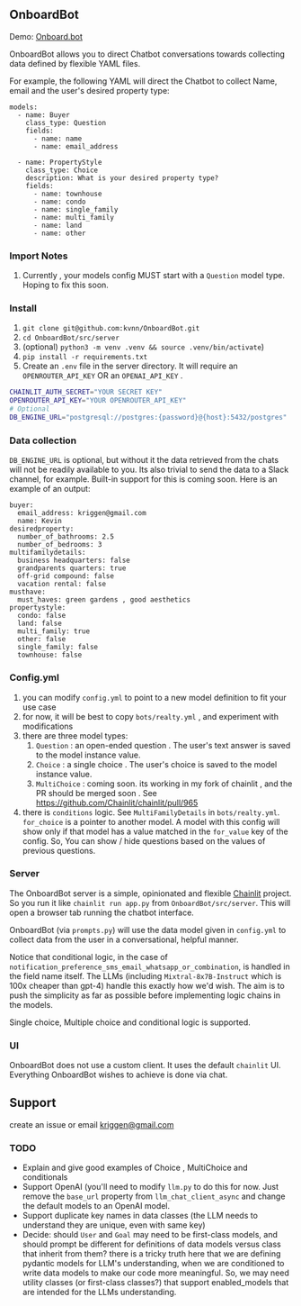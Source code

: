 ## OnboardBot
Demo: [Onboard.bot](https://onboard.bot)

OnboardBot allows you to direct Chatbot conversations towards collecting data defined by flexible YAML files.

For example, the following YAML will direct the Chatbot to collect Name, email and the user's desired property type:

```
models:
  - name: Buyer
    class_type: Question
    fields:
      - name: name
      - name: email_address

  - name: PropertyStyle
    class_type: Choice
    description: What is your desired property type?
    fields:
      - name: townhouse
      - name: condo
      - name: single_family
      - name: multi_family
      - name: land
      - name: other
```


### Import Notes
1. Currently , your models config MUST start with a `Question` model type. Hoping to fix this soon.

### Install
1. `git clone git@github.com:kvnn/OnboardBot.git`
2. `cd OnboardBot/src/server`
3. (optional) `python3 -m venv .venv && source .venv/bin/activate`)
4. `pip install -r requirements.txt`
5. Create an `.env` file in the server directory. It will require an `OPENROUTER_API_KEY` OR an `OPENAI_API_KEY` .
```bash
CHAINLIT_AUTH_SECRET="YOUR SECRET KEY"
OPENROUTER_API_KEY="YOUR OPENROUTER_API_KEY"
# Optional
DB_ENGINE_URL="postgresql://postgres:{password}@{host}:5432/postgres"
```

### Data collection
`DB_ENGINE_URL` is optional, but without it the data retrieved from the chats will not be readily available to you.
Its also trivial to send the data to a Slack channel, for example. Built-in support for this is coming soon. Here is an example of an output:

```
buyer:
  email_address: kriggen@gmail.com
  name: Kevin
desiredproperty:
  number_of_bathrooms: 2.5
  number_of_bedrooms: 3
multifamilydetails:
  business headquarters: false
  grandparents quarters: true
  off-grid compound: false
  vacation rental: false
musthave:
  must_haves: green gardens , good aesthetics
propertystyle:
  condo: false
  land: false
  multi_family: true
  other: false
  single_family: false
  townhouse: false

```



### Config.yml
1. you can modify `config.yml` to point to a new model definition to fit your use case
2. for now, it will be best to copy `bots/realty.yml` , and experiment with modifications
3. there are three model types:
   1. `Question` : an open-ended question . The user's text answer is saved to the model instance value.
   2. `Choice` : a single choice . The user's choice is saved to the model instance value.
   3. `MultiChoice` : coming soon. its working in my fork of chainlit , and the PR should be merged soon . See https://github.com/Chainlit/chainlit/pull/965
4. there is `conditions` logic. See `MultiFamilyDetails` in `bots/realty.yml`. `for_choice` is a pointer to another model. A model with this config will show only if that model has a value matched in the `for_value` key of the config. So, You can show / hide questions based on the values of previous questions.


### Server

The OnboardBot server is a simple, opinionated and flexible [Chainlit](https://github.com/Chainlit/chainlit) project.
So you run it like `chainlit run app.py` from `OnboardBot/src/server`.
This will open a browser tab running the chatbot interface.


OnboardBot (via `prompts.py`) will use the data model given in `config.yml` to collect data from the user in a conversational, helpful manner.

Notice that conditional logic, in the case of `notification_preference_sms_email_whatsapp_or_combination`, is handled in the field name itself. The LLMs (including 
`Mixtral-8x7B-Instruct` which is 100x cheaper than gpt-4) handle this exactly how we'd wish. The aim is to push the simplicity as far as possible before implementing logic chains in the models.

Single choice, Multiple choice and conditional logic is supported. 

### UI
OnboardBot does not use a custom client. It uses the default `chainlit` UI. 
Everything OnboardBot wishes to achieve is done via chat.


## Support

create an issue or email [kriggen@gmail.com](mailto:kriggen@gmail.com)


### TODO
- Explain and give good examples of Choice , MultiChoice and conditionals
- Support OpenAI (you'll need to modify `llm.py` to do this for now. Just remove the `base_url` property from `llm_chat_client_async` and change the default models to an OpenAI model. 
- Support duplicate key names in data classes (the LLM needs to understand they are unique, even with same key)
- Decide: should `User` and `Goal` may need to be first-class models, and should prompt be different for definitions of data models versus class that inherit from them? there is a tricky truth here that we are defining pydantic models for LLM's understanding, when we are conditioned to write data models to make our code more meaningful. So, we may need utility classes (or first-class classes?) that support enabled_models that are intended for the LLMs understanding.
